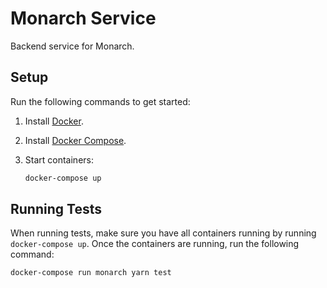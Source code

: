 # Monarch Service

Backend service for Monarch.

## Setup

Run the following commands to get started:

1. Install [Docker][docker-compose].
1. Install [Docker Compose][docker-compose-setup].
1. Start containers:

    ```bash
    docker-compose up
    ```

## Running Tests

When running tests, make sure you have all containers running
by running `docker-compose up`. Once the containers are running,
run the following command:

```bash
docker-compose run monarch yarn test
```

[docker-compose]: https://docs.docker.com/install/
[docker-compose-setup]: https://docs.docker.com/compose/install/
